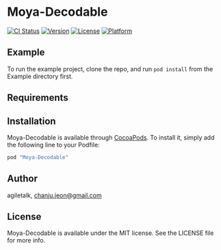 # Moya-Decodable

[![CI Status](http://img.shields.io/travis/agiletalk/Moya-Decodable.svg?style=flat)](https://travis-ci.org/agiletalk/Moya-Decodable)
[![Version](https://img.shields.io/cocoapods/v/Moya-Decodable.svg?style=flat)](http://cocoapods.org/pods/Moya-Decodable)
[![License](https://img.shields.io/cocoapods/l/Moya-Decodable.svg?style=flat)](http://cocoapods.org/pods/Moya-Decodable)
[![Platform](https://img.shields.io/cocoapods/p/Moya-Decodable.svg?style=flat)](http://cocoapods.org/pods/Moya-Decodable)

## Example

To run the example project, clone the repo, and run `pod install` from the Example directory first.

## Requirements

## Installation

Moya-Decodable is available through [CocoaPods](http://cocoapods.org). To install
it, simply add the following line to your Podfile:

```ruby
pod "Moya-Decodable"
```

## Author

agiletalk, chanju.jeon@gmail.com

## License

Moya-Decodable is available under the MIT license. See the LICENSE file for more info.
